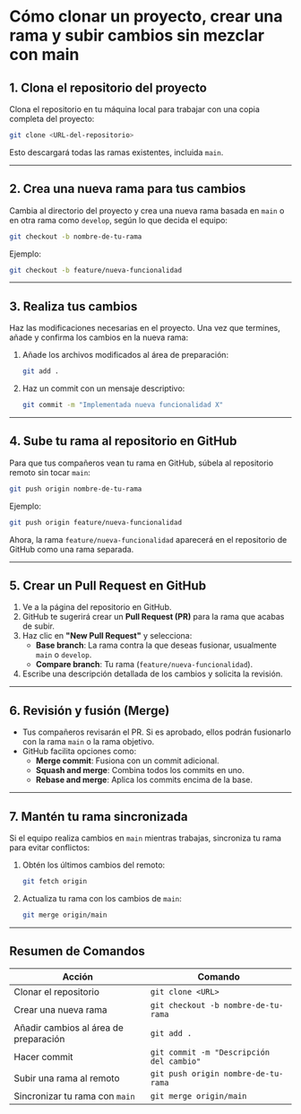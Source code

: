 # Cómo clonar un proyecto, crear una rama y subir cambios sin mezclar con main

## **1. Clona el repositorio del proyecto**
Clona el repositorio en tu máquina local para trabajar con una copia completa del proyecto:
```bash
git clone <URL-del-repositorio>
```

Esto descargará todas las ramas existentes, incluida `main`.

---

## **2. Crea una nueva rama para tus cambios**
Cambia al directorio del proyecto y crea una nueva rama basada en `main` o en otra rama como `develop`, según lo que decida el equipo:
```bash
git checkout -b nombre-de-tu-rama
```

Ejemplo:
```bash
git checkout -b feature/nueva-funcionalidad
```

---

## **3. Realiza tus cambios**
Haz las modificaciones necesarias en el proyecto. Una vez que termines, añade y confirma los cambios en la nueva rama:

1. Añade los archivos modificados al área de preparación:
   ```bash
   git add .
   ```

2. Haz un commit con un mensaje descriptivo:
   ```bash
   git commit -m "Implementada nueva funcionalidad X"
   ```

---

## **4. Sube tu rama al repositorio en GitHub**
Para que tus compañeros vean tu rama en GitHub, súbela al repositorio remoto sin tocar `main`:
```bash
git push origin nombre-de-tu-rama
```

Ejemplo:
```bash
git push origin feature/nueva-funcionalidad
```

Ahora, la rama `feature/nueva-funcionalidad` aparecerá en el repositorio de GitHub como una rama separada.

---

## **5. Crear un Pull Request en GitHub**
1. Ve a la página del repositorio en GitHub.
2. GitHub te sugerirá crear un **Pull Request (PR)** para la rama que acabas de subir.
3. Haz clic en **"New Pull Request"** y selecciona:
   - **Base branch**: La rama contra la que deseas fusionar, usualmente `main` o `develop`.
   - **Compare branch**: Tu rama (`feature/nueva-funcionalidad`).
4. Escribe una descripción detallada de los cambios y solicita la revisión.

---

## **6. Revisión y fusión (Merge)**
- Tus compañeros revisarán el PR. Si es aprobado, ellos podrán fusionarlo con la rama `main` o la rama objetivo.
- GitHub facilita opciones como:
  - **Merge commit**: Fusiona con un commit adicional.
  - **Squash and merge**: Combina todos los commits en uno.
  - **Rebase and merge**: Aplica los commits encima de la base.

---

## **7. Mantén tu rama sincronizada**
Si el equipo realiza cambios en `main` mientras trabajas, sincroniza tu rama para evitar conflictos:

1. Obtén los últimos cambios del remoto:
   ```bash
   git fetch origin
   ```

2. Actualiza tu rama con los cambios de `main`:
   ```bash
   git merge origin/main
   ```

---

## **Resumen de Comandos**

| Acción                              | Comando                                   |
|-------------------------------------|-------------------------------------------|
| Clonar el repositorio               | `git clone <URL>`                         |
| Crear una nueva rama                | `git checkout -b nombre-de-tu-rama`       |
| Añadir cambios al área de preparación | `git add .`                              |
| Hacer commit                        | `git commit -m "Descripción del cambio"`  |
| Subir una rama al remoto            | `git push origin nombre-de-tu-rama`       |
| Sincronizar tu rama con `main`      | `git merge origin/main`                   |